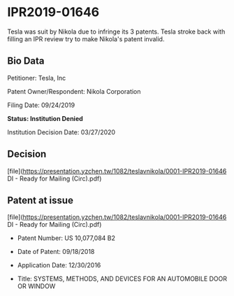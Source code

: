 # IPR2019-01646

Tesla was suit by Nikola due to infringe its 3 patents. Tesla stroke back with filling an IPR review try to make Nikola's patent invalid.

## Bio Data

Petitioner: Tesla, Inc

Patent Owner/Respondent: Nikola Corporation

Filing Date: 09/24/2019

**Status: Institution Denied**

Institution Decision Date: 03/27/2020



## Decision

[file](https://presentation.yzchen.tw/1082/teslavnikola/0001-IPR2019-01646 DI - Ready for Mailing (Circ).pdf)

## Patent at issue

[file](https://presentation.yzchen.tw/1082/teslavnikola/0001-IPR2019-01646 DI - Ready for Mailing (Circ).pdf)

* Patent Number: US 10,077,084 B2

* Date of Patent: 09/18/2018

* Application Date: 12/30/2016

* Title: SYSTEMS, METHODS, AND DEVICES FOR AN AUTOMOBILE DOOR OR WINDOW



